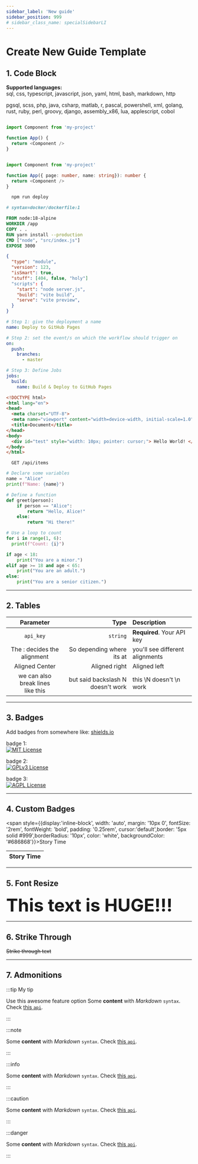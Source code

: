 ```yaml
---
sidebar_label: 'New guide'
sidebar_position: 999
# sidebar_class_name: specialSidebarLI
---
```


# Create New Guide Template

## 1. Code Block

**Supported languages:**  
sql, css, typescript, javascript, json, yaml, html, bash, markdown, http

pgsql, scss, php, java, csharp, matlab, r, pascal, powershell, xml, golang, rust, ruby, perl, groovy, django, assembly_x86, lua, applescript, cobol


```javascript title="Javascript"

import Component from 'my-project'

function App() {
  return <Component />
}
```

```typescript title="Typescript"

import Component from 'my-project'

function App({ page: number, name: string}): number {
  return <Component />
}
```

```bash title="bash"
  npm run deploy
```

```dockerfile title="dockerfile"
# syntax=docker/dockerfile:1

FROM node:18-alpine
WORKDIR /app
COPY . .
RUN yarn install --production
CMD ["node", "src/index.js"]
EXPOSE 3000
```

```json title="json"
{
  "type": "module",
  "version": 123,
  "isSmart": true,
  "stuff": [404, false, "holy"]
  "scripts": {
    "start": "node server.js",
    "build": "vite build",
    "serve": "vite preview",
  }
}
```

```yaml title="yaml"
# Step 1: give the deployment a name
name: Deploy to GitHub Pages

# Step 2: set the event/s on which the workflow should trigger on
on:
  push:
    branches:
      - master

# Step 3: Define Jobs
jobs:
  build:
    name: Build & Deploy to GitHub Pages
```

```html title="html"
<!DOCTYPE html>
<html lang="en">
<head>
  <meta charset="UTF-8">
  <meta name="viewport" content="width=device-width, initial-scale=1.0">
  <title>Document</title>
</head>
<body>
  <div id="test" style="width: 10px; pointer: cursor;"> Hello World! </div>
</body>
</html>
```

```http
  GET /api/items
```

```python title="python"
# Declare some variables
name = "Alice"
print(f"Name: {name}")

# Define a function
def greet(person):
    if person == "Alice":
        return "Hello, Alice!"
    else:
        return "Hi there!"

# Use a loop to count
for i in range(1, 6):
  print(f"Count: {i}")

if age < 18:
    print("You are a minor.")
elif age >= 18 and age < 65:
    print("You are an adult.")
else:
    print("You are a senior citizen.")
```

--- 

## 2. Tables


| Parameter | Type     | Description                |
| :--------: | -------: | :------------------------- |
| `api_key` | `string` | **Required**. Your API key |
| The : decides the alignment | So depending where its at | you'll see different alignments |
| Aligned Center | Aligned right | Aligned left |
| we can also<br/>break lines<br/> like this | but said backslash N doesn't work | this \N doesn't \n work |

--- 

## 3. Badges

Add badges from somewhere like: [shields.io](https://shields.io/)

badge 1:  
[![MIT License](https://img.shields.io/badge/License-MIT-green.svg)](https://choosealicense.com/licenses/mit/)  

badge 2:  
[![GPLv3 License](https://img.shields.io/badge/License-GPL%20v3-yellow.svg)](https://opensource.org/licenses/)  

badge 3:  
[![AGPL License](https://img.shields.io/badge/license-AGPL-blue.svg)](http://www.gnu.org/licenses/agpl-3.0)  

--- 

## 4. Custom Badges

<span style={{display:'inline-block', width: 'auto', margin: '10px 0', fontSize: '2rem', fontWeight: 'bold', padding: '0.25rem', cursor:'default',border: '5px solid #999',borderRadius: '10px', color: 'white', backgroundColor: '#686868'}}>Story Time</span>  

|Story Time|
|-|

--- 

## 5. Font Resize

**<font size="7">This text is HUGE!!!</font>**

--- 

## 6. Strike Through

~~Strike through text~~

--- 

## 7. Admonitions

:::tip My tip

Use this awesome feature option
Some **content** with _Markdown_ `syntax`. Check [this `api`](#).

:::

:::note

Some **content** with _Markdown_ `syntax`. Check [this `api`](#).

:::

:::info

Some **content** with _Markdown_ `syntax`. Check [this `api`](#).

:::

:::caution

Some **content** with _Markdown_ `syntax`. Check [this `api`](#).

:::

:::danger

Some **content** with _Markdown_ `syntax`. Check [this `api`](#).

:::